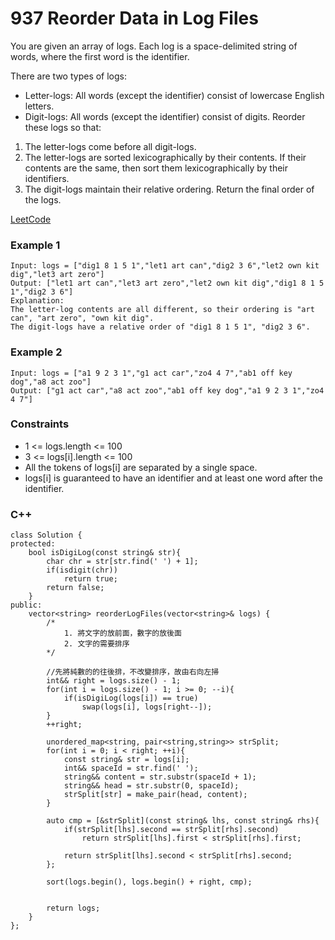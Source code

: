 # 937  Reorder Data in Log Files

You are given an array of logs. Each log is a space-delimited string of words, where the first word is the identifier.

There are two types of logs:

* Letter-logs: All words (except the identifier) consist of lowercase English letters.
* Digit-logs: All words (except the identifier) consist of digits.
Reorder these logs so that:

1. The letter-logs come before all digit-logs.
2. The letter-logs are sorted lexicographically by their contents. If their contents are the same, then sort them lexicographically by their identifiers.
3. The digit-logs maintain their relative ordering.
Return the final order of the logs.

[LeetCode](https://leetcode.cn/problems/reorder-data-in-log-files/)


### Example 1

```
Input: logs = ["dig1 8 1 5 1","let1 art can","dig2 3 6","let2 own kit dig","let3 art zero"]
Output: ["let1 art can","let3 art zero","let2 own kit dig","dig1 8 1 5 1","dig2 3 6"]
Explanation:
The letter-log contents are all different, so their ordering is "art can", "art zero", "own kit dig".
The digit-logs have a relative order of "dig1 8 1 5 1", "dig2 3 6".
```

### Example 2

```
Input: logs = ["a1 9 2 3 1","g1 act car","zo4 4 7","ab1 off key dog","a8 act zoo"]
Output: ["g1 act car","a8 act zoo","ab1 off key dog","a1 9 2 3 1","zo4 4 7"]
```

### Constraints

* 1 <= logs.length <= 100
* 3 <= logs[i].length <= 100
* All the tokens of logs[i] are separated by a single space.
* logs[i] is guaranteed to have an identifier and at least one word after the identifier.

### C++ 

```
class Solution {
protected:
    bool isDigiLog(const string& str){
        char chr = str[str.find(' ') + 1];
        if(isdigit(chr))
            return true;
        return false;
    }
public:
    vector<string> reorderLogFiles(vector<string>& logs) {
        /*
            1. 將文字的放前面，數字的放後面
            2. 文字的需要排序
        */

        //先將純數的的往後排，不改變排序，故由右向左掃
        int&& right = logs.size() - 1;
        for(int i = logs.size() - 1; i >= 0; --i){
            if(isDigiLog(logs[i]) == true)
                swap(logs[i], logs[right--]);
        }
        ++right;

        unordered_map<string, pair<string,string>> strSplit;
        for(int i = 0; i < right; ++i){
            const string& str = logs[i];
            int&& spaceId = str.find(' ');
            string&& content = str.substr(spaceId + 1);
            string&& head = str.substr(0, spaceId);
            strSplit[str] = make_pair(head, content);
        }

        auto cmp = [&strSplit](const string& lhs, const string& rhs){
            if(strSplit[lhs].second == strSplit[rhs].second)
                return strSplit[lhs].first < strSplit[rhs].first;

            return strSplit[lhs].second < strSplit[rhs].second;
        };

        sort(logs.begin(), logs.begin() + right, cmp);


        return logs;
    }
};
```